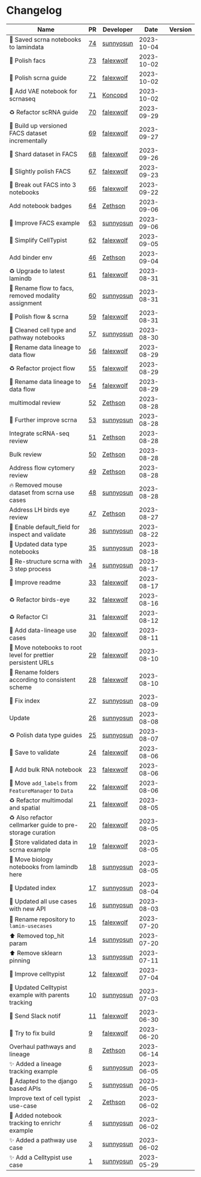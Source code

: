 # Changelog

<!-- prettier-ignore -->
Name | PR | Developer | Date | Version
--- | --- | --- | --- | ---
🍱 Saved scrna notebooks to lamindata | [74](https://github.com/laminlabs/lamin-usecases/pull/74) | [sunnyosun](https://github.com/sunnyosun) | 2023-10-04 |
💄 Polish facs | [73](https://github.com/laminlabs/lamin-usecases/pull/73) | [falexwolf](https://github.com/falexwolf) | 2023-10-02 |
📝 Polish scrna guide | [72](https://github.com/laminlabs/lamin-usecases/pull/72) | [falexwolf](https://github.com/falexwolf) | 2023-10-02 |
📝 Add VAE notebook for scrnaseq | [71](https://github.com/laminlabs/lamin-usecases/pull/71) | [Koncopd](https://github.com/Koncopd) | 2023-10-02 |
♻️ Refactor scRNA guide | [70](https://github.com/laminlabs/lamin-usecases/pull/70) | [falexwolf](https://github.com/falexwolf) | 2023-09-29 |
📝 Build up versioned FACS dataset incrementally | [69](https://github.com/laminlabs/lamin-usecases/pull/69) | [falexwolf](https://github.com/falexwolf) | 2023-09-27 |
📝 Shard dataset in FACS | [68](https://github.com/laminlabs/lamin-usecases/pull/68) | [falexwolf](https://github.com/falexwolf) | 2023-09-26 |
📝 Slightly polish FACS | [67](https://github.com/laminlabs/lamin-usecases/pull/67) | [falexwolf](https://github.com/falexwolf) | 2023-09-23 |
📝 Break out FACS into 3 notebooks | [66](https://github.com/laminlabs/lamin-usecases/pull/66) | [falexwolf](https://github.com/falexwolf) | 2023-09-22 |
Add notebook badges | [64](https://github.com/laminlabs/lamin-usecases/pull/64) | [Zethson](https://github.com/Zethson) | 2023-09-06 |
📝 Improve FACS example | [63](https://github.com/laminlabs/lamin-usecases/pull/63) | [sunnyosun](https://github.com/sunnyosun) | 2023-09-06 |
📝 Simplify CellTypist | [62](https://github.com/laminlabs/lamin-usecases/pull/62) | [falexwolf](https://github.com/falexwolf) | 2023-09-05 |
Add binder env | [46](https://github.com/laminlabs/lamin-usecases/pull/46) | [Zethson](https://github.com/Zethson) | 2023-09-04 |
♻️ Upgrade to latest lamindb | [61](https://github.com/laminlabs/lamin-usecases/pull/61) | [falexwolf](https://github.com/falexwolf) | 2023-08-31 |
📝 Rename flow to facs, removed modality assignment | [60](https://github.com/laminlabs/lamin-usecases/pull/60) | [sunnyosun](https://github.com/sunnyosun) | 2023-08-31 |
📝 Polish flow & scrna | [59](https://github.com/laminlabs/lamin-usecases/pull/59) | [falexwolf](https://github.com/falexwolf) | 2023-08-31 |
📝 Cleaned cell type and pathway notebooks | [57](https://github.com/laminlabs/lamin-usecases/pull/57) | [sunnyosun](https://github.com/sunnyosun) | 2023-08-30 |
🚚 Rename data lineage to data flow | [56](https://github.com/laminlabs/lamin-usecases/pull/56) | [falexwolf](https://github.com/falexwolf) | 2023-08-29 |
♻️ Refactor project flow | [55](https://github.com/laminlabs/lamin-usecases/pull/55) | [falexwolf](https://github.com/falexwolf) | 2023-08-29 |
🚚 Rename data lineage to data flow | [54](https://github.com/laminlabs/lamin-usecases/pull/54) | [falexwolf](https://github.com/falexwolf) | 2023-08-29 |
multimodal review | [52](https://github.com/laminlabs/lamin-usecases/pull/52) | [Zethson](https://github.com/Zethson) | 2023-08-28 |
📝 Further improve scrna | [53](https://github.com/laminlabs/lamin-usecases/pull/53) | [sunnyosun](https://github.com/sunnyosun) | 2023-08-28 |
Integrate scRNA-seq review | [51](https://github.com/laminlabs/lamin-usecases/pull/51) | [Zethson](https://github.com/Zethson) | 2023-08-28 |
Bulk review | [50](https://github.com/laminlabs/lamin-usecases/pull/50) | [Zethson](https://github.com/Zethson) | 2023-08-28 |
Address flow cytomery review | [49](https://github.com/laminlabs/lamin-usecases/pull/49) | [Zethson](https://github.com/Zethson) | 2023-08-28 |
🔥 Removed mouse dataset from scrna use cases | [48](https://github.com/laminlabs/lamin-usecases/pull/48) | [sunnyosun](https://github.com/sunnyosun) | 2023-08-28 |
Address LH birds eye review | [47](https://github.com/laminlabs/lamin-usecases/pull/47) | [Zethson](https://github.com/Zethson) | 2023-08-27 |
📝 Enable default_field for inspect and validate | [36](https://github.com/laminlabs/lamin-usecases/pull/36) | [sunnyosun](https://github.com/sunnyosun) | 2023-08-22 |
📝 Updated data type notebooks | [35](https://github.com/laminlabs/lamin-usecases/pull/35) | [sunnyosun](https://github.com/sunnyosun) | 2023-08-18 |
📝 Re-structure scrna with 3 step process | [34](https://github.com/laminlabs/lamin-usecases/pull/34) | [sunnyosun](https://github.com/sunnyosun) | 2023-08-17 |
📝 Improve readme | [33](https://github.com/laminlabs/lamin-usecases/pull/33) | [falexwolf](https://github.com/falexwolf) | 2023-08-17 |
♻️ Refactor birds-eye | [32](https://github.com/laminlabs/lamin-usecases/pull/32) | [falexwolf](https://github.com/falexwolf) | 2023-08-16 |
♻️ Refactor CI | [31](https://github.com/laminlabs/lamin-usecases/pull/31) | [falexwolf](https://github.com/falexwolf) | 2023-08-12 |
🍱 Add data-lineage use cases | [30](https://github.com/laminlabs/lamin-usecases/pull/30) | [falexwolf](https://github.com/falexwolf) | 2023-08-11 |
🚚 Move notebooks to root level for prettier persistent URLs | [29](https://github.com/laminlabs/lamin-usecases/pull/29) | [falexwolf](https://github.com/falexwolf) | 2023-08-10 |
🚚 Rename folders according to consistent scheme | [28](https://github.com/laminlabs/lamin-usecases/pull/28) | [falexwolf](https://github.com/falexwolf) | 2023-08-10 |
📝 Fix index | [27](https://github.com/laminlabs/lamin-usecases/pull/27) | [sunnyosun](https://github.com/sunnyosun) | 2023-08-09 |
Update | [26](https://github.com/laminlabs/lamin-usecases/pull/26) | [sunnyosun](https://github.com/sunnyosun) | 2023-08-08 |
♻️ Polish data type guides | [25](https://github.com/laminlabs/lamin-usecases/pull/25) | [sunnyosun](https://github.com/sunnyosun) | 2023-08-07 |
📝 Save to validate | [24](https://github.com/laminlabs/lamin-usecases/pull/24) | [falexwolf](https://github.com/falexwolf) | 2023-08-06 |
🍱 Add bulk RNA notebook | [23](https://github.com/laminlabs/lamin-usecases/pull/23) | [falexwolf](https://github.com/falexwolf) | 2023-08-06 |
🚚 Move `add_labels` from `FeatureManager` to `Data` | [22](https://github.com/laminlabs/lamin-usecases/pull/22) | [falexwolf](https://github.com/falexwolf) | 2023-08-06 |
♻️ Refactor multimodal and spatial | [21](https://github.com/laminlabs/lamin-usecases/pull/21) | [falexwolf](https://github.com/falexwolf) | 2023-08-05 |
♻️ Also refactor cellmarker guide to pre-storage curation | [20](https://github.com/laminlabs/lamin-usecases/pull/20) | [falexwolf](https://github.com/falexwolf) | 2023-08-05 |
🎨 Store validated data in scrna example | [19](https://github.com/laminlabs/lamin-usecases/pull/19) | [falexwolf](https://github.com/falexwolf) | 2023-08-05 |
🚚 Move biology notebooks from lamindb here | [18](https://github.com/laminlabs/lamin-usecases/pull/18) | [sunnyosun](https://github.com/sunnyosun) | 2023-08-05 |
📝 Updated index | [17](https://github.com/laminlabs/lamin-usecases/pull/17) | [sunnyosun](https://github.com/sunnyosun) | 2023-08-04 |
📝 Updated all use cases with new API | [16](https://github.com/laminlabs/lamin-usecases/pull/16) | [sunnyosun](https://github.com/sunnyosun) | 2023-08-03 |
🚚 Rename repository to `lamin-usecases` | [15](https://github.com/laminlabs/lamin-usecases/pull/15) | [falexwolf](https://github.com/falexwolf) | 2023-07-20 |
⬆️ Removed top_hit param | [14](https://github.com/laminlabs/lamin-examples/pull/14) | [sunnyosun](https://github.com/sunnyosun) | 2023-07-20 |
⬆️ Remove sklearn pinning | [13](https://github.com/laminlabs/lamin-examples/pull/13) | [sunnyosun](https://github.com/sunnyosun) | 2023-07-11 |
📝 Improve celltypist | [12](https://github.com/laminlabs/lamin-examples/pull/12) | [falexwolf](https://github.com/falexwolf) | 2023-07-04 |
📝 Updated Celltypist example with parents tracking | [10](https://github.com/laminlabs/lamin-examples/pull/10) | [sunnyosun](https://github.com/sunnyosun) | 2023-07-03 |
👷 Send Slack notif | [11](https://github.com/laminlabs/lamin-examples/pull/11) | [falexwolf](https://github.com/falexwolf) | 2023-06-30 |
📝 Try to fix build | [9](https://github.com/laminlabs/lamin-examples/pull/9) | [falexwolf](https://github.com/falexwolf) | 2023-06-20 |
Overhaul pathways and lineage | [8](https://github.com/laminlabs/lamin-examples/pull/8) | [Zethson](https://github.com/Zethson) | 2023-06-14 |
✨ Added a lineage tracking example | [6](https://github.com/laminlabs/lamin-examples/pull/6) | [sunnyosun](https://github.com/sunnyosun) | 2023-06-05 |
🎨 Adapted to the django based APIs | [5](https://github.com/laminlabs/lamin-examples/pull/5) | [sunnyosun](https://github.com/sunnyosun) | 2023-06-05 |
Improve text of cell typist use-case | [2](https://github.com/laminlabs/lamin-examples/pull/2) | [Zethson](https://github.com/Zethson) | 2023-06-02 |
📝 Added notebook tracking to enrichr example | [4](https://github.com/laminlabs/lamin-examples/pull/4) | [sunnyosun](https://github.com/sunnyosun) | 2023-06-02 |
✨ Added a pathway use case | [3](https://github.com/laminlabs/lamin-examples/pull/3) | [sunnyosun](https://github.com/sunnyosun) | 2023-06-02 |
✨ Add a Celltypist use case | [1](https://github.com/laminlabs/lamin-examples/pull/1) | [sunnyosun](https://github.com/sunnyosun) | 2023-05-29 |
